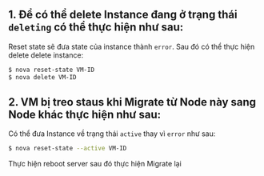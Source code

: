 ## 1. Để có thể delete Instance đang ở trạng thái `deleting` có thể thực hiện như sau:
Reset state sẽ đưa state của instance thành `error`. Sau đó có thể thực hiện delete delete instance:
```sh
$ nova reset-state VM-ID
$ nova delete VM-ID
```
## 2. VM bị treo staus khi Migrate từ Node này sang Node khác thực hiện như sau:
Có thể đưa Instance về trạng thái `active` thay vì `error` như sau:
```sh
$ nova reset-state --active VM-ID
```
Thực hiện reboot server sau đó thực hiện Migrate lại
